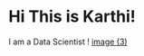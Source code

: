 # Hi This is Karthi!




I am a Data Scientist !
[image (3)](https://github.com/user-attachments/assets/18f22a83-1f00-4ba4-8ca1-c8fddac760e0)

